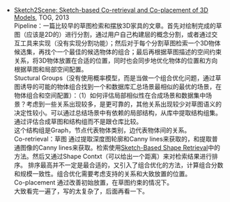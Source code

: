 
- [Sketch2Scene: Sketch-based Co-retrieval and Co-placement of 3D Models](https://cg.cs.tsinghua.edu.cn/sketch2scene/sketch2scene_paper.pdf), TOG, 2013  
 Pipeline：一篇比较早的草图检索和摆放3D家具的文章。首先对绘制完成的草图（应该是2D的）进行分割，通过用户自己构建层的概念分割，或者通过交互工具来实现（没有实现分割功能）；然后对于每个分割草图检索一个3D物体候选集，再找个一个最佳的候选物体的组合；最后再根据草图描述的空间约束关系，将3D物体放置在合适的位置，同时也会同步地优化物体的位置和方向根据草图和局部空间配置。  
 Stuctural Groups（没有使用概率模型，而是当做一个组合优化问题，通过草图诱导的可能的物体组合找到一个和数据库汇总场景最相似的最优的场景，在物体组合和空间配置）：（1）如何评估局部相似性在合成场景和数据集中场景？考虑到一些关系出现较多，是更可靠的，其他关系出现较少对草图语义的决定性较小。可以通过总结场景中有依赖的局部结构，从库中提取结构组集。通过评估合成草图和结构组而不是跟仓库比较。  
 这个结构组是Graph，节点代表物体类别，边代表物体间的关系。  
 Co-retrieval：草图 通过提取深度图轮廓和Canny lines来获取的，和提取普通图像的Canny lines来获取。检索使用[Sketch-Based Shape Retrieval](https://dl.acm.org/doi/pdf/10.1145/2185520.2185527?casa_token=Y6lhTAhlhRYAAAAA:EY4OZHzpCbctB4s466KgCf6B6VMU2KpRvEjtYvragD1X-Q_9SXZTLt9xNpDYoZGND5ZLsNIx38cWpCY)中的方法。然后又通过Shape Contxt（可以给出一个距离）来对检索结果进行排序。  排序最高并不一定是最合适的，又引入了组合优化的方法，计算组合分数和规模一致性。组合优化需要考虑支持的关系和大致放置的位置。  
 Co-placement 通过改善初始放置，在草图约束的情况下。  
 大致看完一遍了，写的太复杂了，后面再看一下。
 




